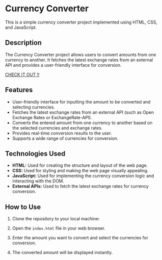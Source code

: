 # Currency Converter

This is a simple currency converter project implemented using HTML, CSS, and JavaScript.

## Description

The Currency Converter project allows users to convert amounts from one currency to another. It fetches the latest exchange rates from an external API and provides a user-friendly interface for conversion.

<a href="https://project-currency-converter.vercel.app/">CHECK IT OUT !!</a>

## Features

- User-friendly interface for inputting the amount to be converted and selecting currencies.
- Fetches the latest exchange rates from an external API (such as Open Exchange Rates or ExchangeRate-API).
- Converts the entered amount from one currency to another based on the selected currencies and exchange rates.
- Provides real-time conversion results to the user.
- Supports a wide range of currencies for conversion.

## Technologies Used

- **HTML:** Used for creating the structure and layout of the web page.
- **CSS:** Used for styling and making the web page visually appealing.
- **JavaScript:** Used for implementing the currency conversion logic and interacting with the DOM.
- **External APIs:** Used to fetch the latest exchange rates for currency conversion.

## How to Use

1. Clone the repository to your local machine:

2. Open the `index.html` file in your web browser.

3. Enter the amount you want to convert and select the currencies for conversion.

4. The converted amount will be displayed instantly.

